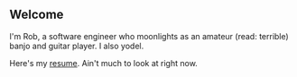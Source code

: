 ## Welcome

I'm Rob, a software engineer who moonlights as an amateur (read: terrible) banjo and guitar player. I also yodel.

Here's my [resume](/resume). Ain't much to look at right now.
